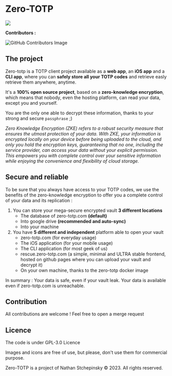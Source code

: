 # Zero-TOTP

<img src="https://github.com/SeaweedbrainCY/zero-totp/blob/main/frontend/src/assets/logo_zero_totp_dark.png?raw=true"/>

**Contributors :**

![GitHub Contributors Image](https://contrib.rocks/image?repo=seaweedbraincy/zero-totp)

## The project 
Zero-totp is a TOTP client project available as a **web app**, an **iOS app** and a **CLI app**, where you can **safely store all your TOTP codes** and retrieve easly retrieve them anywhere, anytime.

It's a **100% open source project**, based on a **zero-knowledge encryption**, which means that nobody, even the hosting platform, can read your data, except you and yourself. 

You are the only one able to decrypt these information, thanks to your strong and secure `passphrase` ;) 

*Zero Knowledge Encryption (ZKE) refers to a robust security measure that ensures the utmost protection of your data. With ZKE, your information is encrypted locally on your device before being uploaded to the cloud, and only you hold the encryption keys, guaranteeing that no one, including the service provider, can access your data without your explicit permission. This empowers you with complete control over your sensitive information while enjoying the convenience and flexibility of cloud storage.*

## Secure and reliable

To be sure that you always have access to your TOTP codes, we use the benefits of the zero-knowledge encryption to offer you a complete control of your data and its replication : 
1. You can store your mega-secure encrypted vault **3 different locations**   
    - The database of zero-totp.com **(default)**
    - Into google drive **(recommended and auto-sync)**
    - Into your machine
2. You have **5 different and independent** platform able to open your vault
    - zero-totp.com (for everyday usage)
    - The iOS application (for your mobile usage)
    - The CLI application (for most geek of us)
    - rescue.zero-totp.com (a simple, minimal and ULTRA stable frontend, hosted on github pages where you can upload your vault and decrypt it)
    - On your own machine, thanks to the zero-totp docker image

In summary : Your data is safe, even if your vault leak. Your data is available even if zero-totp.com is unreachable. 

## Contribution

All contributions are welcome ! Feel free to open a merge request 

## Licence 

The code is under GPL-3.0 Licence

Images and icons are free of use, but please, don't use them for commercial purpose.

Zero-TOTP is a project of Nathan Stchepinsky © 2023. All rights reserved.

